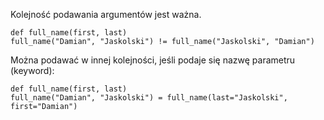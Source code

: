 Kolejność podawania argumentów jest ważna.  
  
```
def full_name(first, last)
full_name("Damian", "Jaskolski") != full_name("Jaskolski", "Damian")
```
  
Można podawać w innej kolejności, jeśli podaje się nazwę parametru (keyword):  
  
```
def full_name(first, last)
full_name("Damian", "Jaskolski") = full_name(last="Jaskolski", first="Damian")
```
